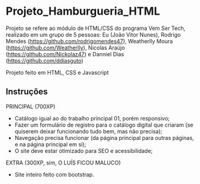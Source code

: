 # Projeto_Hamburgueria_HTML

Projeto se refere ao módulo de HTML/CSS do programa Vem Ser Tech, realizado em um grupo de 5 pessoas: Eu (João Vitor Nunes), Rodrigo Mendes (https://github.com/rodrigomendes47), Weatherlly Moura (https://github.com/Weatherlly), Nicolas Araújo (https://github.com/Nickolaz47) e Danniel Dias (https://github.com/ddiasguto)

Projeto feito em HTML, CSS e Javascript

## Instruções

PRINCIPAL (700XP)
- Catálogo igual ao do trabalho principal 01, porém responsivo;
- Fazer um formulário de registro para o catálogo digital que criaram (se quiserem deixar funcionando tudo bem, mas não precisa);
- Navegação precisa funcionar (da página principal para outras páginas, e na página principal em si);
- O site deve estar otimizado para SEO e acessibilidade;

EXTRA (300XP, sim, O LUÍS FICOU MALUCO)
- Site inteiro feito com bootstrap.
